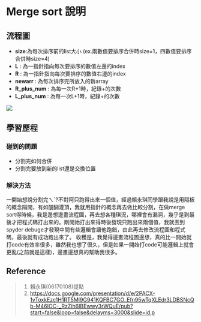 # Merge sort 說明

## 流程圖
* **size**:為每次排序前的list大小 (ex.兩數值要排序合併時size=1，四數值要排序合併時size=4)
* **L** : 為一指針指向每次要排序的數值左邊的index
* **R** : 為一指針指向每次要排序的數值右邊的index
* **newarr** : 為每次排序完所放入的新array
* **R_plus_num** : 為每一次R+1時，紀錄+的次數
* **L_plus_num** : 為每一次L+1時，紀錄+的次數


![](https://i.imgur.com/cMk3qGs.png)

## 學習歷程
### 碰到的問題
* 分割完如何合併
* 分割完要放到新的list還是交換位置
### 解決方法
一開始想說分割完ㄟˊ?不對阿只跑得出來一個值，經過賴永琪同學跟我說是用隔板的概念隔開，有如醍醐灌頂，我就用指針的概念再去做比較分割，在做merge sort得時候，我是邊想邊畫流程圖，再去想各種琪況，哪裡會有漏洞，幾乎是到最後才把程式碼打出來的。剛開始打出來得時後發現只跑出來兩個值，我就丟到spyder debuge才發現中間有些邏輯會讓他跑錯，由此再去修改流程圖和程式碼，最後就有成功跑出來了。
收穫是，我覺得邊畫流程圖邊想，真的比一開始就打code有效率很多，雖然我也想了很久，但是如果一開始打code可能邏輯上就會更亂(之前就是這樣)，邊畫邊想真的幫助我很多。
## Reference
> 1. 賴永琪(06170108)提點
> 2. https://docs.google.com/presentation/d/e/2PACX-1vToxkEzc1H1RT5MI9G941KQFBC7GO_Efn95wTqXLEdr3LDBSNcQb-M46IOC-_RzZih6IBEwwy3rWQuE/pub?start=false&loop=false&delayms=3000&slide=id.p
